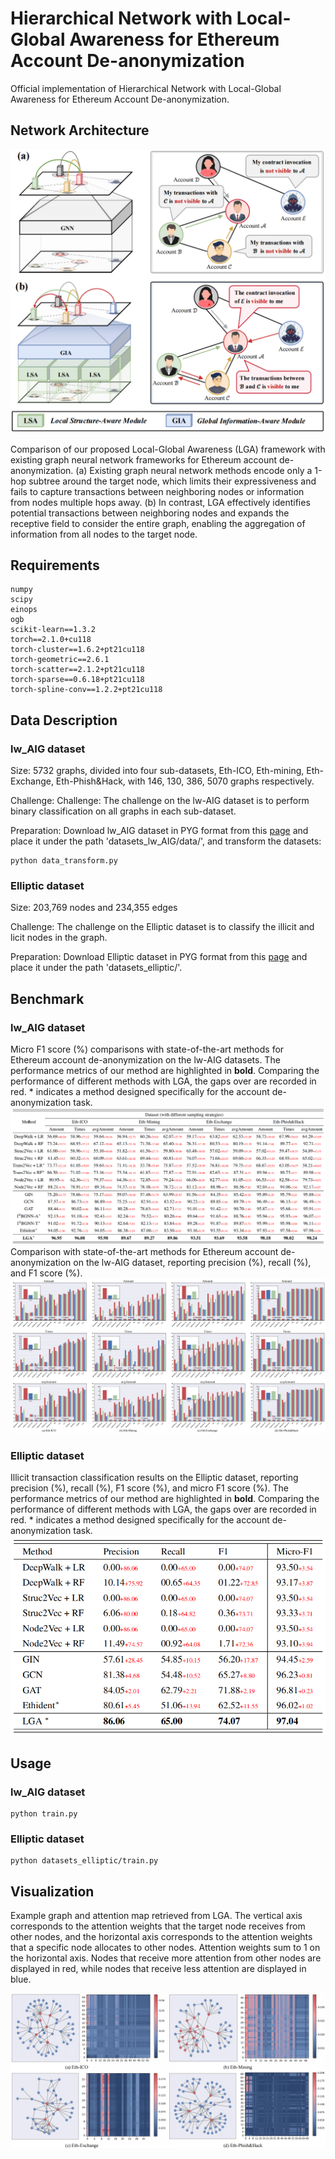 # Hierarchical Network with Local-Global Awareness for Ethereum Account De-anonymization


Official implementation of Hierarchical Network with Local-Global Awareness for Ethereum Account De-anonymization.

## Network Architecture

![Overview](./figures/overview.png)

Comparison of our proposed Local-Global Awareness (LGA) framework with existing graph neural network frameworks for Ethereum account
de-anonymization. (a) Existing graph neural network methods encode only a
1-hop subtree around the target node, which limits their expressiveness and
fails to capture transactions between neighboring nodes or information from
nodes multiple hops away. (b) In contrast, LGA effectively identifies potential
transactions between neighboring nodes and expands the receptive field to
consider the entire graph, enabling the aggregation of information from all
nodes to the target node.

## Requirements

```
numpy
scipy
einops
ogb
scikit-learn==1.3.2
torch==2.1.0+cu118
torch-cluster==1.6.2+pt21cu118
torch-geometric==2.6.1
torch-scatter==2.1.2+pt21cu118
torch-sparse==0.6.18+pt21cu118
torch-spline-conv==1.2.2+pt21cu118
```

## Data Description
### lw_AIG dataset

Size: 5732 graphs, divided into four sub-datasets, Eth-ICO, Eth-mining, Eth-Exchange, Eth-Phish&Hack, with 146, 130, 386, 5070 graphs respectively.

Challenge: Challenge: The challenge on the lw-AIG dataset is to perform binary classification on all graphs in each sub-dataset.

Preparation:  Download lw_AIG dataset in PYG format from this [page](https://jjzhou.notion.site/Ethident-Data-861199675dc7454eb36157eeee09cf5b) and place it under the path 'datasets_lw_AIG/data/', and transform the datasets:
```
python data_transform.py
```

### Elliptic dataset

Size: 203,769 nodes and 234,355 edges

Challenge: The challenge on the Elliptic dataset is to classify the illicit and licit nodes in the graph.

Preparation: Download Elliptic dataset in PYG format from this [page](https://www.kaggle.com/datasets/ellipticco/elliptic-data-set) and place it under the path 'datasets_elliptic/'.

## Benchmark
### lw_AIG dataset
Micro F1 score (%) comparisons with state-of-the-art methods for Ethereum account de-anonymization on the lw-AIG datasets. The performance metrics of our method are highlighted in **bold**. Comparing the performance of different methods with LGA, the gaps over are recorded in red. * indicates a method designed specifically for the account de-anonymization task.
![Benchmark](./figures/benchmark1.png)
Comparison with state-of-the-art methods for Ethereum account de-anonymization on the lw-AIG dataset, reporting precision (%), recall (%), and F1 score (%). 
![Benchmark](./figures/benchmark2.png)

### Elliptic dataset


Illicit transaction classification results on the Elliptic dataset, reporting precision (%), recall (%), F1 score (%), and micro F1 score (%). The performance metrics of our method are highlighted in **bold**. Comparing the performance of different methods with LGA, the gaps over are recorded in red. * indicates a method designed specifically for the account de-anonymization task.
![Benchmark](./figures/benchmark3.png)

## Usage

### lw_AIG dataset
```
python train.py
```

### Elliptic dataset
```
python datasets_elliptic/train.py
```

## Visualization
Example graph and attention map retrieved from LGA. The vertical axis corresponds to the attention weights that the target node receives from other nodes, and the horizontal axis corresponds to the attention weights that a specific node allocates to other nodes. Attention weights sum to 1 on the horizontal axis. Nodes that receive more attention from other nodes are displayed in red, while nodes that receive less attention are displayed in blue.

![Visualization](./figures/visualization.png)




